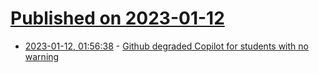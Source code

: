 # [Published on 2023-01-12](index.md)

* [2023-01-12, 01:56:38](https://news.ycombinator.com/item?id=34348045) - [Github degraded Copilot for students with no warning](https://github.com/orgs/community/discussions/43673)
